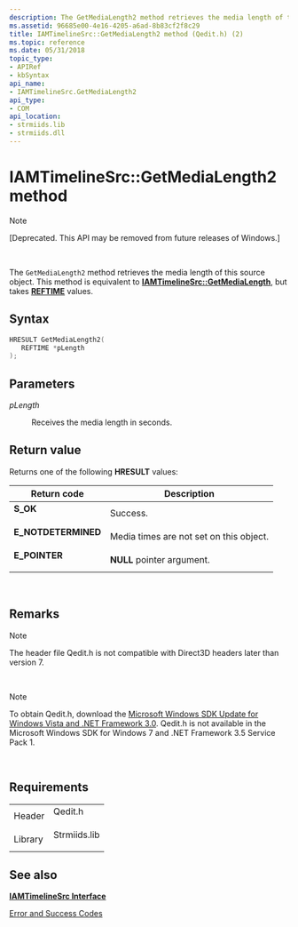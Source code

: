 ```yaml
---
description: The GetMediaLength2 method retrieves the media length of this source object. This method is equivalent to IAMTimelineSrc::GetMediaLength, but takes REFTIME values.
ms.assetid: 96685e00-4e16-4205-a6ad-8b83cf2f8c29
title: IAMTimelineSrc::GetMediaLength2 method (Qedit.h) (2)
ms.topic: reference
ms.date: 05/31/2018
topic_type: 
- APIRef
- kbSyntax
api_name: 
- IAMTimelineSrc.GetMediaLength2
api_type: 
- COM
api_location: 
- strmiids.lib
- strmiids.dll
---
```


# IAMTimelineSrc::GetMediaLength2 method

> [!Note]  
> \[Deprecated. This API may be removed from future releases of Windows.\]

 

The `GetMediaLength2` method retrieves the media length of this source object. This method is equivalent to [**IAMTimelineSrc::GetMediaLength**](iamtimelinesrc-getmedialength.md), but takes [**REFTIME**](reftime.md) values.

## Syntax


```C++
HRESULT GetMediaLength2(
   REFTIME *pLength
);
```



## Parameters

<dl> <dt>

*pLength* 
</dt> <dd>

Receives the media length in seconds.

</dd> </dl>

## Return value

Returns one of the following **HRESULT** values:



| Return code                                                                                     | Description                                        |
|-------------------------------------------------------------------------------------------------|----------------------------------------------------|
| <dl> <dt>**S\_OK**</dt> </dl>            | Success.<br/>                                |
| <dl> <dt>**E\_NOTDETERMINED**</dt> </dl> | Media times are not set on this object.<br/> |
| <dl> <dt>**E\_POINTER**</dt> </dl>       | **NULL** pointer argument.<br/>              |



 

## Remarks

> [!Note]  
> The header file Qedit.h is not compatible with Direct3D headers later than version 7.

 

> [!Note]  
> To obtain Qedit.h, download the [Microsoft Windows SDK Update for Windows Vista and .NET Framework 3.0](https://msdn.microsoft.com/windowsvista/bb980924.aspx). Qedit.h is not available in the Microsoft Windows SDK for Windows 7 and .NET Framework 3.5 Service Pack 1.

 

## Requirements



|                    |                                                                                         |
|--------------------|-----------------------------------------------------------------------------------------|
| Header<br/>  | <dl> <dt>Qedit.h</dt> </dl>      |
| Library<br/> | <dl> <dt>Strmiids.lib</dt> </dl> |



## See also

<dl> <dt>

[**IAMTimelineSrc Interface**](iamtimelinesrc.md)
</dt> <dt>

[Error and Success Codes](error-and-success-codes.md)
</dt> </dl>

 

 




